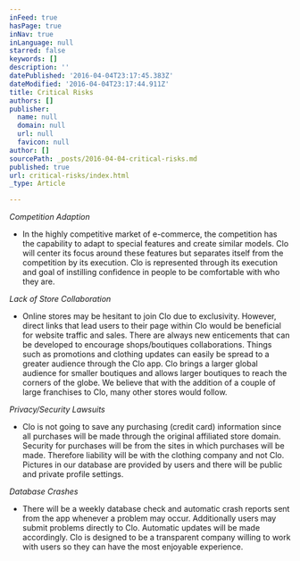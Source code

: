 ```yaml
---
inFeed: true
hasPage: true
inNav: true
inLanguage: null
starred: false
keywords: []
description: ''
datePublished: '2016-04-04T23:17:45.383Z'
dateModified: '2016-04-04T23:17:44.911Z'
title: Critical Risks
authors: []
publisher:
  name: null
  domain: null
  url: null
  favicon: null
author: []
sourcePath: _posts/2016-04-04-critical-risks.md
published: true
url: critical-risks/index.html
_type: Article

---
```

_Competition Adaption_

- In the highly competitive market of e-commerce, the competition has the capability to adapt to special features and create similar models. Clo will center its focus around these features but separates itself from the competition by its execution. Clo is represented through its execution and goal of instilling confidence in people to be comfortable with who they are.

_Lack of Store Collaboration_

- Online stores may be hesitant to join Clo due to exclusivity. However, direct links that lead users to their page within Clo would be beneficial for website traffic and sales. There are always new enticements that can be developed to encourage shops/boutiques collaborations. Things such as promotions and clothing updates can easily be spread to a greater audience through the Clo app. Clo brings a larger global audience for smaller boutiques and allows larger boutiques to reach the corners of the globe. We believe that with the addition of a couple of large franchises to Clo, many other stores would follow.

_Privacy/Security Lawsuits_

- Clo is not going to save any purchasing (credit card) information since all purchases will be made through the original affiliated store domain. Security for purchases will be from the sites in which purchases will be made. Therefore liability will be with the clothing company and not Clo. Pictures in our database are provided by users and there will be public and private profile settings.

_Database Crashes_

- There will be a weekly database check and automatic crash reports sent from the app whenever a problem may occur. Additionally users may submit problems directly to Clo. Automatic updates will be made accordingly. Clo is designed to be a transparent company willing to work with users so they can have the most enjoyable experience.